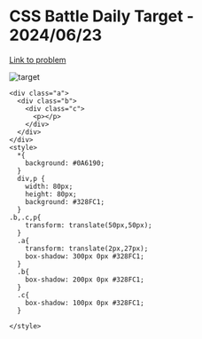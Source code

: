 # CSS Battle Daily Target - 2024/06/23

[Link to problem](https://cssbattle.dev/play/IXVliJZnb7hcDJk8xloq)

![target](https://firebasestorage.googleapis.com/v0/b/cssbattleapp.appspot.com/o/user%2Fummd3POvEDfFyeFvVdOMG3OOrwE2%2Ftargets%2Ftarget_peK94Xk.png?alt=media)

```
<div class="a">
  <div class="b">
    <div class="c">
      <p></p>
    </div>
  </div>
</div>
<style>
  *{
    background: #0A6190;
  }
  div,p {
    width: 80px;
    height: 80px;
    background: #328FC1;
  }
.b,.c,p{
    transform: translate(50px,50px);
  }
  .a{
    transform: translate(2px,27px);
    box-shadow: 300px 0px #328FC1;
  }
  .b{
    box-shadow: 200px 0px #328FC1;
  }
  .c{
    box-shadow: 100px 0px #328FC1;
  }

</style>

```